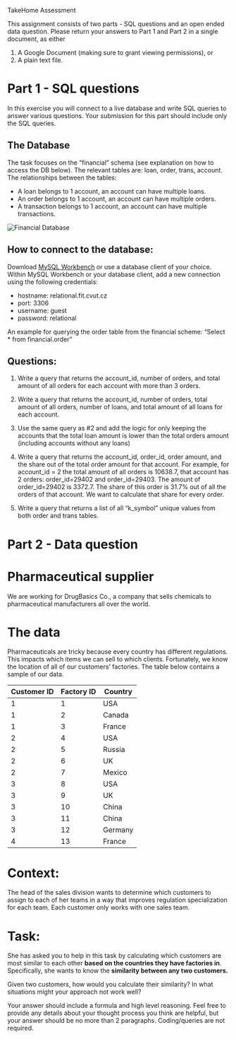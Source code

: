 TakeHome Assessment

This assignment consists of two parts - SQL questions and an open ended data question. 
Please return your answers to Part 1 and Part 2 in a single document, as either 
1. A Google Document (making sure to grant viewing permissions), or 
1. A plain text file.

# Part 1 - SQL questions
In this exercise you will connect to a live database and write SQL queries to answer various questions. Your submission for this part should include only the SQL queries. 


## The Database
The task focuses on the “financial” schema (see explanation on how to access the DB below). 
The relevant tables are: loan, order, trans, account.
The relationships between the tables:
- A loan belongs to 1 account, an account can have multiple loans.
- An order belongs to 1 account, an account can have multiple orders.
- A transaction belongs to 1 account, an account can have multiple transactions.

![Financial Database](https://user-images.githubusercontent.com/35533263/134050206-8308c6c8-54f2-465d-89b2-9350c64d908a.png)

## How to connect to the database:
Download [MySQL Workbench](https://www.mysql.com/products/workbench/) or use a database client of your choice.
Within MySQL Workbench or your database client, add a new connection using the following credentials:

- hostname: relational.fit.cvut.cz
- port: 3306
- username: guest
- password: relational

An example for querying the order table from the financial scheme:
“Select * from financial.order”

## Questions:
1. Write a query that returns the account_id, number of orders, and total amount of all orders for each account with more than 3 orders.

1. Write a query that returns the account_id, number of orders, total amount of all orders, number of loans, and total amount of all loans for each account.

1. Use the same query as #2 and add the logic for only keeping the accounts that the total loan amount is lower than the total orders amount (including accounts without any loans)

1. Write a query that returns the account_id, order_id, order amount, and the share out of the total order amount for that account.
For example, for account_id = 2 the total amount of all orders is 10638.7, that account has 2 orders: order_id=29402  and order_id=29403. The amount of order_id=29402 is 3372.7. The share of this order is 31.7% out of all the orders of that account. We want to calculate that share for every order.

1. Write a query that returns a list of all “k_symbol” unique values from both order and trans tables.
	


# Part 2 - Data question

# Pharmaceutical supplier
We are working for DrugBasics Co., a company that sells chemicals to pharmaceutical manufacturers all over the world. 

# The data
Pharmaceuticals are tricky because every country has different regulations. This impacts which items we can sell to which clients. Fortunately, we know the location of all of our customers’ factories. The table below contains a sample of our data.

Customer ID | Factory ID | Country
----------- | ---------- | -------
1 | 1| USA
1|2|Canada
1|3|France
2|4|USA
2|5|Russia
2|6|UK
2|7|Mexico
3|8|USA
3|9|UK
3|10|China
3|11|China
3|12|Germany
4|13|France


# Context:
The head of the sales division wants to determine which customers to assign to each of her teams in a way that improves regulation specialization for each team. Each customer only works with one sales team.

# Task:
She has asked you to help in this task by calculating which customers are most similar to each other **based on the countries they have factories in**. Specifically, she wants to know the **similarity between any two customers.**

Given two customers, how would you calculate their similarity? In what situations might your approach not work well?

Your answer should include a formula and high level reasoning. Feel free to provide any details about your thought process you think are helpful, but your answer should be no more than 2 paragraphs. Coding/queries are not required.


